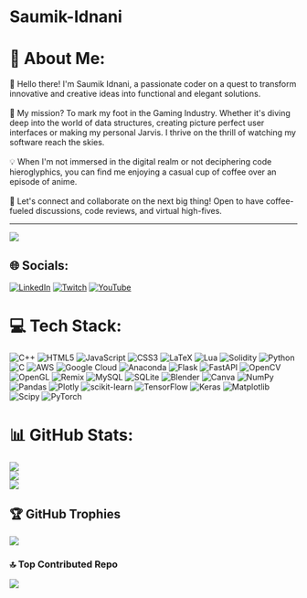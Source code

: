 # Saumik-Idnani
# 💫 About Me:
👋 Hello there! I'm Saumik Idnani, a passionate coder on a quest to transform innovative and creative ideas into functional and elegant solutions.<br><br>🚀 My mission? To mark my foot in the Gaming Industry. Whether it's diving deep into the world of data structures, creating picture perfect user interfaces or making my personal Jarvis. I thrive on the thrill of watching my software reach the skies.<br><br>💡 When I'm not immersed in the digital realm or not deciphering code hieroglyphics, you can find me enjoying a casual cup of coffee over an episode of anime.<br><br>🌟 Let's connect and collaborate on the next big thing! Open to have coffee-fueled discussions, code reviews, and virtual high-fives.

---
[![](https://visitcount.itsvg.in/api?id=TheStrangeGuy&icon=5&color=1)](https://visitcount.itsvg.in)

## 🌐 Socials:
[![LinkedIn](https://img.shields.io/badge/LinkedIn-%230077B5.svg?logo=linkedin&logoColor=white)](https://linkedin.com/in/saumik-idnani) [![Twitch](https://img.shields.io/badge/Twitch-%239146FF.svg?logo=Twitch&logoColor=white)](https://twitch.tv/TheStrangeGuy02) [![YouTube](https://img.shields.io/badge/YouTube-%23FF0000.svg?logo=YouTube&logoColor=white)](https://youtube.com/@UCG5Zl4Hdswh3R43H3pMr87A) 

# 💻 Tech Stack:
![C++](https://img.shields.io/badge/c++-%2300599C.svg?style=for-the-badge&logo=c%2B%2B&logoColor=white) ![HTML5](https://img.shields.io/badge/html5-%23E34F26.svg?style=for-the-badge&logo=html5&logoColor=white) ![JavaScript](https://img.shields.io/badge/javascript-%23323330.svg?style=for-the-badge&logo=javascript&logoColor=%23F7DF1E) ![CSS3](https://img.shields.io/badge/css3-%231572B6.svg?style=for-the-badge&logo=css3&logoColor=white) ![LaTeX](https://img.shields.io/badge/latex-%23008080.svg?style=for-the-badge&logo=latex&logoColor=white) ![Lua](https://img.shields.io/badge/lua-%232C2D72.svg?style=for-the-badge&logo=lua&logoColor=white) ![Solidity](https://img.shields.io/badge/Solidity-%23363636.svg?style=for-the-badge&logo=solidity&logoColor=white) ![Python](https://img.shields.io/badge/python-3670A0?style=for-the-badge&logo=python&logoColor=ffdd54) ![C](https://img.shields.io/badge/c-%2300599C.svg?style=for-the-badge&logo=c&logoColor=white) ![AWS](https://img.shields.io/badge/AWS-%23FF9900.svg?style=for-the-badge&logo=amazon-aws&logoColor=white) ![Google Cloud](https://img.shields.io/badge/GoogleCloud-%234285F4.svg?style=for-the-badge&logo=google-cloud&logoColor=white) ![Anaconda](https://img.shields.io/badge/Anaconda-%2344A833.svg?style=for-the-badge&logo=anaconda&logoColor=white) ![Flask](https://img.shields.io/badge/flask-%23000.svg?style=for-the-badge&logo=flask&logoColor=white) ![FastAPI](https://img.shields.io/badge/FastAPI-005571?style=for-the-badge&logo=fastapi) ![OpenCV](https://img.shields.io/badge/opencv-%23white.svg?style=for-the-badge&logo=opencv&logoColor=white) ![OpenGL](https://img.shields.io/badge/OpenGL-%23FFFFFF.svg?style=for-the-badge&logo=opengl) ![Remix](https://img.shields.io/badge/remix-%23000.svg?style=for-the-badge&logo=remix&logoColor=white) ![MySQL](https://img.shields.io/badge/mysql-%2300000f.svg?style=for-the-badge&logo=mysql&logoColor=white) ![SQLite](https://img.shields.io/badge/sqlite-%2307405e.svg?style=for-the-badge&logo=sqlite&logoColor=white) ![Blender](https://img.shields.io/badge/blender-%23F5792A.svg?style=for-the-badge&logo=blender&logoColor=white) ![Canva](https://img.shields.io/badge/Canva-%2300C4CC.svg?style=for-the-badge&logo=Canva&logoColor=white) ![NumPy](https://img.shields.io/badge/numpy-%23013243.svg?style=for-the-badge&logo=numpy&logoColor=white) ![Pandas](https://img.shields.io/badge/pandas-%23150458.svg?style=for-the-badge&logo=pandas&logoColor=white) ![Plotly](https://img.shields.io/badge/Plotly-%233F4F75.svg?style=for-the-badge&logo=plotly&logoColor=white) ![scikit-learn](https://img.shields.io/badge/scikit--learn-%23F7931E.svg?style=for-the-badge&logo=scikit-learn&logoColor=white) ![TensorFlow](https://img.shields.io/badge/TensorFlow-%23FF6F00.svg?style=for-the-badge&logo=TensorFlow&logoColor=white) ![Keras](https://img.shields.io/badge/Keras-%23D00000.svg?style=for-the-badge&logo=Keras&logoColor=white) ![Matplotlib](https://img.shields.io/badge/Matplotlib-%23ffffff.svg?style=for-the-badge&logo=Matplotlib&logoColor=black) ![Scipy](https://img.shields.io/badge/SciPy-%230C55A5.svg?style=for-the-badge&logo=scipy&logoColor=%white) ![PyTorch](https://img.shields.io/badge/PyTorch-%23EE4C2C.svg?style=for-the-badge&logo=PyTorch&logoColor=white)

# 📊 GitHub Stats:
![](https://github-readme-stats.vercel.app/api?username=TheStrangeGuy&theme=dark&hide_border=false&include_all_commits=true&count_private=false)<br/>
![](https://github-readme-streak-stats.herokuapp.com/?user=TheStrangeGuy&theme=dark&hide_border=false)<br/>
![](https://github-readme-stats.vercel.app/api/top-langs/?username=TheStrangeGuy&theme=dark&hide_border=false&include_all_commits=true&count_private=false&layout=compact)

## 🏆 GitHub Trophies
![](https://github-profile-trophy.vercel.app/?username=TheStrangeGuy&theme=algolia&no-frame=false&no-bg=false&margin-w=4)

### 🔝 Top Contributed Repo
![](https://github-contributor-stats.vercel.app/api?username=TheStrangeGuy&limit=5&theme=dark&combine_all_yearly_contributions=true)
